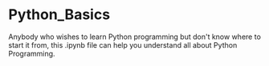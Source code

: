 # Python_Basics
Anybody who wishes to learn Python programming but don't know where to start it from, this .ipynb file can help you understand all about Python Programming.
